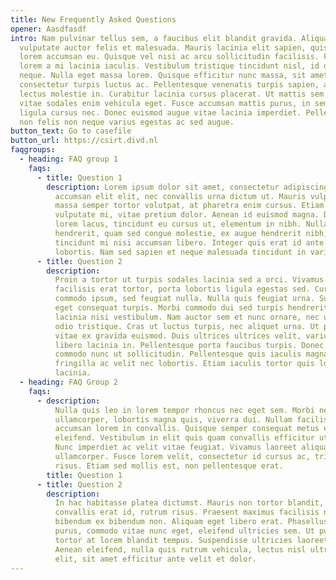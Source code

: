 ```yaml
---
title: New Frequently Asked Questions
opener: Aasdfasdf
intro: Nam pulvinar tellus sem, a faucibus elit blandit gravida. Aliquam
  vulputate auctor felis et malesuada. Mauris lacinia elit sapien, quis blandit
  lorem accumsan eu. Quisque vel nisi ac arcu sollicitudin facilisis. Fusce vel
  lorem a mi lacinia iaculis. Vestibulum tristique tincidunt nisl, id dignissim
  neque. Nulla eget massa lorem. Quisque efficitur nunc massa, sit amet
  consectetur turpis luctus ac. Pellentesque venenatis turpis sapien, a pretium
  lectus molestie in. Curabitur lacinia cursus placerat. Ut mattis sem nunc,
  vitae sodales enim vehicula eget. Fusce accumsan mattis purus, in semper
  ligula cursus nec. Donec euismod augue vitae lacinia imperdiet. Pellentesque
  non felis non neque varius egestas ac sed augue.
button_text: Go to casefile
button_url: https://csirt.divd.nl
faqgroups:
  - heading: FAQ group 1
    faqs:
      - title: Question 1
        description: Lorem ipsum dolor sit amet, consectetur adipiscing elit. Ut
          accumsan elit elit, nec convallis urna dictum ut. Mauris vulputate
          massa semper tortor volutpat, at pharetra enim cursus. Etiam nec
          vulputate mi, vitae pretium dolor. Aenean id euismod magna. Donec
          lorem lacus, tincidunt eu cursus ut, elementum in nibh. Nullam
          hendrerit, quam sed congue molestie, ex augue hendrerit nibh, vitae
          tincidunt mi nisi accumsan libero. Integer quis erat id ante mattis
          lobortis. Nam sed sapien et neque malesuada tincidunt in varius massa.
      - title: Question 2
        description:
          Proin a tortor ut turpis sodales lacinia sed a orci. Vivamus
          facilisis erat tortor, porta lobortis ligula egestas sed. Curabitur id
          commodo ipsum, sed feugiat nulla. Nulla quis feugiat urna. Suspendisse
          eget consequat turpis. Morbi commodo dui sed turpis hendrerit, eget
          lacinia nisi vestibulum. Nam auctor sem et nunc ornare, nec ultrices
          odio tristique. Cras ut luctus turpis, nec aliquet urna. Ut porttitor
          vitae ex gravida euismod. Duis ultrices ultrices velit, varius dapibus
          libero lacinia in. Pellentesque porta faucibus turpis. Donec egestas
          commodo nunc ut sollicitudin. Pellentesque quis iaculis magna. Sed
          fringilla ac velit nec lobortis. Etiam iaculis tortor quis lobortis
          lacinia.
  - heading: FAQ Group 2
    faqs:
      - description:
          Nulla quis leo in lorem tempor rhoncus nec eget sem. Morbi nec diam
          ullamcorper, lobortis magna quis, viverra dui. Nullam facilisis
          accumsan lorem in convallis. Quisque semper consequat metus eu
          eleifend. Vestibulum in elit quis quam convallis efficitur ut et enim.
          Nunc imperdiet ac velit vitae feugiat. Vivamus laoreet aliquam
          ullamcorper. Fusce lorem velit, consectetur id cursus ac, tristique eu
          risus. Etiam sed mollis est, non pellentesque erat.
        title: Question 1
      - title: Question 2
        description:
          In hac habitasse platea dictumst. Mauris non tortor blandit,
          convallis erat id, rutrum risus. Praesent maximus facilisis nisi, eu
          bibendum ex bibendum non. Aliquam eget libero erat. Phasellus lorem
          purus, commodo vitae nunc eget, eleifend ultricies sem. Ut pulvinar
          tortor at lorem blandit tempus. Suspendisse ultricies laoreet aliquet.
          Aenean eleifend, nulla quis rutrum vehicula, lectus nisl ultricies
          elit, sit amet efficitur ante velit et dolor.
---
```

